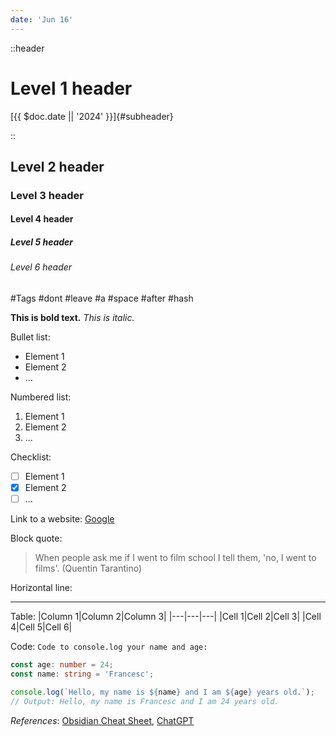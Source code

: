 ```yaml
---
date: 'Jun 16'
---
```


::header

# Level 1 header

[{{ $doc.date || '2024' }}]{#subheader}

::

## Level 2 header

### Level 3 header

#### Level 4 header

##### Level 5 header

###### Level 6 header

#Tags #dont #leave #a #space #after #hash

**This is bold text.**
_This is italic._

Bullet list:

- Element 1
- Element 2
- ...

Numbered list:

1. Element 1
2. Element 2
3. ...

Checklist:

- [ ] Element 1
- [x] Element 2
- [ ] ...

Link to a website: [Google](https://www.google.com)

Block quote:

> When people ask me if I went to film school I tell them, 'no, I went to films'. (Quentin Tarantino)

Horizontal line:

---

Table:
|Column 1|Column 2|Column 3|
|---|---|---|
|Cell 1|Cell 2|Cell 3|
|Cell 4|Cell 5|Cell 6|

Code:
`Code to console.log your name and age:`

```ts
const age: number = 24;
const name: string = 'Francesc';

console.log(`Hello, my name is ${name} and I am ${age} years old.`);
// Output: Hello, my name is Francesc and I am 24 years old.
```

_References_: [Obsidian Cheat Sheet](https://publish-01.obsidian.md/access/09cfa50ec31c0f01873549787f02a7e0/assets/Markdown%20Cheat%20Sheet.pdf), [ChatGPT](https://chat.openai.com/chat)
